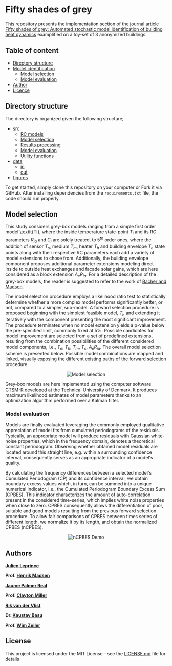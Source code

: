 # Fifty shades of grey

This repository presents the implementation section of the journal article [Fifty shades of grey: Automated stochastic model identification of building heat dynamics](https://doi.org/10.1016/j.enbuild.2021.111195) examplified on a toy-set of 3 anonymized buildings.


## Table of content 

-   [Directory structure](#directory-structure)
-   [Model identification](#model-identification)
    -   [Model selection](#model-selection)
    -   [Model evaluation](#model-evaluation)
-   [Author](#authors)
-   [Licence](#license)


## Directory structure

The directory is organized given the following structure;
-   [src](https://github.com/JulienLeprince/fiftyshadesofgrey/tree/main/src)
    -   [RC models](https://github.com/JulienLeprince/fiftyshadesofgrey/blob/main/src/allmodels.R)
    -   [Model selection](https://github.com/JulienLeprince/fiftyshadesofgrey/blob/main/src/main1_modelselection_parallel.R)
    -   [Results processing](https://github.com/JulienLeprince/fiftyshadesofgrey/blob/main/src/main2_resultsprocessing.R)
    -   [Model evaluation](https://github.com/JulienLeprince/fiftyshadesofgrey/blob/main/src/main3_modelevaluation.R)
    -   [Utility functions](https://github.com/JulienLeprince/fiftyshadesofgrey/blob/main/src/utils.R)
-   [data](https://github.com/JulienLeprince/fiftyshadesofgrey/tree/main/src/data)
    -   [in](https://github.com/JulienLeprince/fiftyshadesofgrey/tree/main/src/data/in)
    -   [out](https://github.com/JulienLeprince/fiftyshadesofgrey/tree/main/src/data/out)
-   [figures](https://github.com/JulienLeprince/fiftyshadesofgrey/tree/main/fig)


To get started, simply clone this repository on your computer or Fork it via GitHub. After installing dependencies from  the `requirements.txt` file, the code should run properly.


## Model selection

This study considers grey-box models ranging from a simple first order model \textit{Ti}, where the inside temperature state-point $T_i$ and its RC parameters $R_{ia}$ and $C_i$ are solely treated, to 5$^{th}$ order ones, where the addition of sensor $T_s$, medium $T_m$, heater $T_h$ and building envelope $T_e$ state points along with their respective RC parameters each add a variety of model extensions to chose from. Additionally, the building envelope component proposes additional parameter extensions modeling direct inside to outside heat exchanges and facade solar gains, which are here considered as a block extension $A_eR_{ia}$.
For a detailed description of the grey-box models, the reader is suggested to refer to the work of [Bacher and Madsen](https://www.sciencedirect.com/science/article/pii/S0378778811000491).

The model selection procedure employs a likelihood ratio test to statistically determine whether a more complex model performs significantly better, or not, compared to a simpler, sub-model.
A forward selection procedure is proposed beginning with the simplest feasible model, $T_i$, and extending it iteratively with the component presenting the most significant improvement. The procedure terminates when no model extension yields a p-value below the pre-specified limit, commonly fixed at 5\%.
Possible candidates for model improvement are selected from a set of predefined extensions, resulting from the combination possibilities of the different considered model components, i.e., $T_e$, $T_h$, $T_m$, $T_s$, $A_eR_{ia}$. 
The overall model selection scheme is presented below. Possible model combinations are mapped and linked, visually exposing the different existing paths of the forward selection procedure.

<p align="center">
  <img src="https://github.com/JulienLeprince/fiftyshadesofgrey/tree/main/fig/modelselection.png" alt="Model selection"/>
</p>

Grey-box models are here implemented using the computer software [CTSM-R](http://ctsm.info/) developed at the Technical University of Denmark. It produces maximum likelihood estimates of model parameters thanks to an optimization algorithm performed over a Kalman filter.


### Model evaluation

Models are finally evaluated leveraging the commonly employed qualitative appreciation of model fits from cumulated periodograms of the residuals.
Typically, an appropriate model will produce residuals with Gaussian white-noise properties, which in the frequency domain, denotes a theoretical constant periodogram. Observing whether obtained model residuals are located around this straight line, e.g. within a surrounding confidence interval, consequently serves as an appropriate indicator of a model's quality.

By calculating the frequency differences between a selected model's Cumulated Periodogram (CP) and its confidence interval, we obtain boundary excess values which, in turn, can be summed into a unique numerical indicator, i.e., the Cumulated Periodogram Boundary Excess Sum (CPBES). This indicator characterizes the amount of auto-correlation present in the considered time-series, which implies white noise properties when close to zero. CPBES consequently allows the differentiation of poor, suitable and good models resulting from the previous forward selection procedure. To allow fair comparisons of CPBES between times series of different length, we normalize it by its length, and obtain the normalized CPBES (nCPBES).

<p align="center">
  <img src="https://github.com/JulienLeprince/fiftyshadesofgrey/tree/main/fig/nCPBES_demo_final.png" alt="nCPBES Demo"/>
</p>


## Authors

**[Julien Leprince](https://github.com/JulienLeprince)**

**Prof. [Henrik Madsen](https://henrikmadsen.org/)**

**[Jaume Palmer Real](https://orbit.dtu.dk/en/persons/jaume-palmer-real)**

**Prof. [Clayton Miller](https://github.com/cmiller8)**

**[Rik van der Vlist](https://www.linkedin.com/in/rik-van-der-vlist-124b62138/)**

**Dr. [Kaustav Basu](https://www.linkedin.com/in/kaustav-basu-phd-5973311b/)**

**Prof. [Wim Zeiler](https://www.tue.nl/en/research/researchers/wim-zeiler/)**


## License

This project is licensed under the MIT License - see the [LICENSE.md](LICENSE.md) file for details